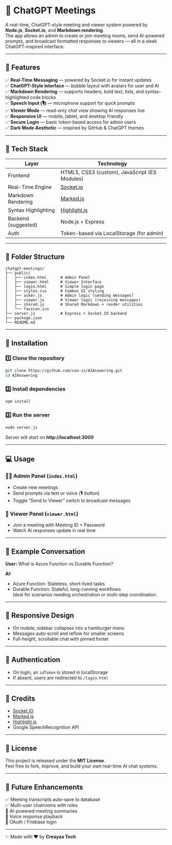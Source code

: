 
# 🤖 ChatGPT Meetings

A real-time, ChatGPT-style meeting and viewer system powered by **Node.js**, **Socket.io**, and **Markdown rendering**.  
The app allows an admin to create or join meeting rooms, send AI-powered prompts, and broadcast formatted responses to viewers — all in a sleek ChatGPT-inspired interface.

---

## 🚀 Features

✅ **Real-Time Messaging** — powered by Socket.io for instant updates  
✅ **ChatGPT-Style Interface** — bubble layout with avatars for user and AI  
✅ **Markdown Rendering** — supports headers, bold text, lists, and syntax-highlighted code blocks  
✅ **Speech Input (🎙️)** — microphone support for quick prompts  
✅ **Viewer Mode** — read-only chat view showing AI responses live  
✅ **Responsive UI** — mobile, tablet, and desktop friendly  
✅ **Secure Login** — basic token-based access for admin users  
✅ **Dark Mode Aesthetic** — inspired by GitHub & ChatGPT themes

---

## 🧠 Tech Stack

| Layer | Technology |
|-------|-------------|
| Frontend | HTML5, CSS3 (custom), JavaScript (ES Modules) |
| Real-Time Engine | [Socket.io](https://socket.io) |
| Markdown Rendering | [Marked.js](https://github.com/markedjs/marked) |
| Syntax Highlighting | [Highlight.js](https://highlightjs.org/) |
| Backend (suggested) | Node.js + Express |
| Auth | Token-based via LocalStorage (for admin) |

---

## 📂 Folder Structure
```
chatgpt-meetings/
├── public/
│   ├── index.html      # Admin Panel
│   ├── viewer.html     # Viewer Interface
│   ├── login.html      # Simple login page
│   ├── styles.css      # Common UI styling
│   ├── asker.js        # Admin logic (sending messages)
│   ├── viewer.js       # Viewer logic (receiving messages)
│   ├── shared.js       # Shared Markdown + render utilities
│   └── favicon.ico
├── server.js           # Express + Socket.IO backend
├── package.json
└── README.md
```

---

## 🧩 Installation

### 1️⃣ Clone the repository
```bash
git clone https://github.com/can-is/AIAnswering.git
cd AIAnswering
```

### 2️⃣ Install dependencies
```bash
npm install
```

### 3️⃣ Run the server
```bash
node server.js
```
Server will start on **http://localhost:3000**

---

## 💻 Usage

### 🧑‍💼 Admin Panel (`index.html`)
- Create new meetings  
- Send prompts via text or voice (🎙️ button)  
- Toggle “Send to Viewer” switch to broadcast messages

### 👀 Viewer Panel (`viewer.html`)
- Join a meeting with Meeting ID + Password  
- Watch AI responses update in real time

---

## 🧠 Example Conversation
**User:** What is Azure Function vs Durable Function?  

**AI:**  
- Azure Function: Stateless, short-lived tasks  
- Durable Function: Stateful, long-running workflows  
Ideal for scenarios needing orchestration or multi-step coordination.

---

## 📱 Responsive Design
- On mobile, sidebar collapses into a hamburger menu  
- Messages auto-scroll and reflow for smaller screens  
- Full-height, scrollable chat with pinned footer  

---

## 🔐 Authentication
- On login, an `idToken` is stored in localStorage  
- If absent, users are redirected to `/login.html`  

---

## 🖤 Credits
- [Socket.IO](https://socket.io)  
- [Marked.js](https://marked.js.org)  
- [Highlight.js](https://highlightjs.org/)  
- Google SpeechRecognition API  

---

## 📄 License
This project is released under the **MIT License**.  
Feel free to fork, improve, and build your own real-time AI chat systems.

---

## 🌟 Future Enhancements
✅ Meeting transcripts auto-save to database  
✅ Multi-user chatrooms with roles  
🚧 AI-powered meeting summaries  
🚧 Voice response playback  
🚧 OAuth / Firebase login  

---

✨ Made with ❤️ by **Creayaa Tech**
